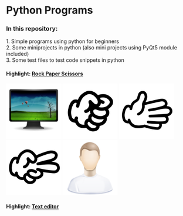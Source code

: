 # Python Programs
<h3>In this repository:</h3>
1. Simple programs using python for beginners<br>
2. Some miniprojects in python (also mini projects using PyQt5 module included)<br>
3. Some test files to test code snippets in python<br>
<h4> Highlight: <a href="https://github.com/pshreyam/Python/tree/master/Mini_Projects_Python/Rock%20Paper%20Scissors">Rock Paper Scissors</a></h4>
<p><img src="Mini_Projects_Python/Rock%20Paper%20Scissors/computer.png" width=150>
<img src="Mini_Projects_Python/Rock%20Paper%20Scissors/rock.png" width=150>
<img src="Mini_Projects_Python/Rock%20Paper%20Scissors/paper.png" width=150>
<img src="Mini_Projects_Python/Rock%20Paper%20Scissors/scissors.png" width=150>
<img src="Mini_Projects_Python/Rock%20Paper%20Scissors/user.png" width=150></p>
<h4> Highlight: <a href="https://github.com/pshreyam/Python/tree/master/Mini_Projects_Python/Text%20Editor">Text editor</a></h4>
